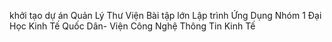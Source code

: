 khởi tạo dự án Quản Lý Thư Viện
Bài tập lớn Lập trình Ứng Dụng Nhóm 1
Đại Học Kinh Tế Quốc Dân- Viện Công Nghệ Thông Tin Kinh Tế
